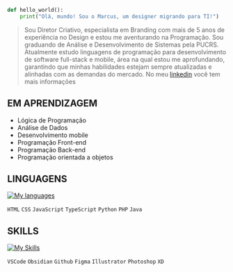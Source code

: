 
```python
def hello_world():
    print("Olá, mundo! Sou o Marcus, um designer migrando para TI!")
```

>Sou Diretor Criativo, especialista em Branding com mais de 5 anos de experiência no Design e estou me aventurando na Programação. Sou graduando de Análise e Desenvolvimento de Sistemas pela PUCRS. Atualmente estudo linguagens de programação para desenvolvimento de software full-stack e mobile, área na qual estou me aprofundando, garantindo que minhas habilidades estejam sempre atualizadas e alinhadas com as demandas do mercado. No meu [linkedin](https://www.linkedin.com/in/marcusgarim/) você tem mais informações

## EM APRENDIZAGEM
-   Lógica de Programação
-   Análise de Dados
-   Desenvolvimento mobile
-   Programação Front-end
-   Programação Back-end
-   Programação orientada a objetos


## LINGUAGENS

[![My languages](https://skillicons.dev/icons?i=html,css,js,ts,py,php,java)](https://skillicons.dev)

`HTML` `CSS` `JavaScript` `TypeScript` `Python` `PHP` `Java`


## SKILLS

[![My Skills](https://skillicons.dev/icons?i=vscode,obsidian,github,figma,ai,ps,xd)](https://skillicons.dev)

`VSCode` `Obsidian` `Github` `Figma` `Illustrator` `Photoshop` `XD`
